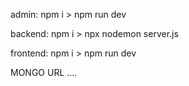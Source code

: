 admin:
npm i > npm run dev

backend:
npm i > npx nodemon server.js

frontend:
npm i > npm run dev


MONGO URL ....

